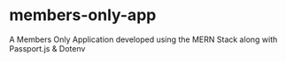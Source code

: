 # members-only-app
A Members Only Application developed using the MERN Stack along with Passport.js &amp; Dotenv 
